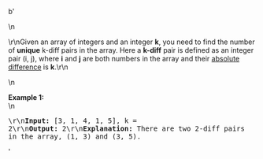 b'<div class="question-description">\n<p><p>\r\nGiven an array of integers and an integer <b>k</b>, you need to find the number of <b>unique</b> k-diff pairs in the array. Here a <b>k-diff</b> pair is defined as an integer pair (i, j), where <b>i</b> and <b>j</b> are both numbers in the array and their <a href="https://en.wikipedia.org/wiki/Absolute_difference">absolute difference</a> is <b>k</b>.\r\n</p>\n<p><b>Example 1:</b><br/>\n<pre>\r\n<b>Input:</b> [3, 1, 4, 1, 5], k = 2\r\n<b>Output:</b> 2\r\n<b>Explanation: </b>There are two 2-diff pairs in the array, (1, 3) and (3, 5).</pre></p></p></div>'